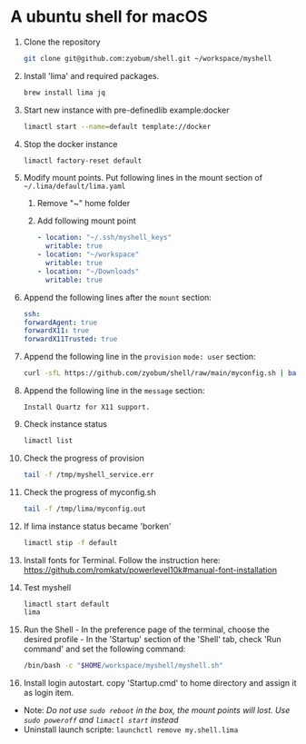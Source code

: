 # A ubuntu shell for macOS

1. Clone the repository
   ```sh
   git clone git@github.com:zyobum/shell.git ~/workspace/myshell
   ```
1. Install 'lima' and required packages.
   ```sh
   brew install lima jq
   ```
1. Start new instance with pre-definedlib example:docker
   ```sh
   limactl start --name=default template://docker
   ```
1. Stop the docker instance
   ```sh
   limactl factory-reset default
   ```
1. Modify mount points. Put following lines in the mount section of `~/.lima/default/lima.yaml`

   1. Remove "~" home folder

   1. Add following mount point
      ```yaml
      - location: "~/.ssh/myshell_keys"
        writable: true
      - location: "~/workspace"
        writable: true
      - location: "~/Downloads"
        writable: true
      ```
1. Append the following lines after the `mount` section:
   ```yaml
   ssh:
   forwardAgent: true
   forwardX11: true
   forwardX11Trusted: true
   ```
1. Append the following line in the `provision` `mode: user` section:
   ```sh
   curl -sfL https://github.com/zyobum/shell/raw/main/myconfig.sh | bash -s - > /tmp/lima/myconfig.out 2>&1
   ```
1. Append the following line in the `message` section:
   ```
   Install Quartz for X11 support.
   ```
1. Check instance status
   ```sh
   limactl list
   ```
1. Check the progress of provision
   ```sh
   tail -f /tmp/myshell_service.err
   ```
1. Check the progress of myconfig.sh
   ```sh
   tail -f /tmp/lima/myconfig.out
   ```
1. If lima instance status became 'borken'
   ```sh
   limactl stip -f default
   ```
1. Install fonts for Terminal. Follow the instruction here: <https://github.com/romkatv/powerlevel10k#manual-font-installation>
1. Test myshell
   ```sh
   limactl start default
   lima
   ```

1. Run the Shell - In the preference page of the terminal, choose the desired profile - In the 'Startup' section of the 'Shell' tab, check 'Run command' and set the following command:
   ```sh
   /bin/bash -c "$HOME/workspace/myshell/myshell.sh"
   ```
1. Install login autostart. copy 'Startup.cmd' to home directory and assign it as login item.

+ Note: _Do not use `sudo reboot` in the box, the mount points will lost. Use `sudo poweroff` and `limactl start` instead_
+ Uninstall launch scripte: `launchctl remove my.shell.lima`
